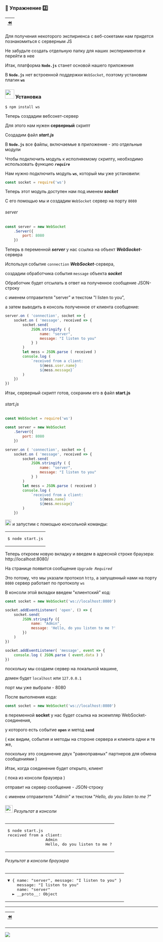 ### :briefcase: Упражнение :two:

| [:rewind:](websocket#samples) |
|-|

Для получения некоторого экспириенса с веб-сокетами нам придется познакомиться с серверным JS

Не забудьте создать отдельную папку для наших экспериментов и перейти в нее

Итак, платформа **`Node.js`** станет основой нашего приложения

В **`Node.js`** нет встроенной поддержки `WebSocket`, поэтому установим плагин **`ws`**

### <img src="https://github.com/garevna/js-course/blob/master/images/git-bush-ico.png?raw=true" height="30"/> Установка
```
$ npm install ws
```
Теперь создадим вебсокет-сервер

Для этого нам нужен **серверный** скрипт

Создадим файл **_start.js_**

В **`Node.js`** все файлы, включаемые в приложение - это отдельные модули

Чтобы подключить модуль к исполняемому скрипту, необходимо использовать функцию **_`require`_**

Нам нужно подключить модуль **`ws`**, который мы уже установили:
```javascript
const socket = require('ws')
```
Теперь этот модуль доступен нам под именем **_socket_**

С его помощью мы и создадим `WebSocket` сервер на порту `8080`

###### server
```javascript
const server = new WebSocket
    .Server({
        port: 8080
    })
```
Теперь в переменной **_server_** у нас ссылка на объект **_WebSocket_**-сервера

Используя событие `connection` **_WebSocket_**-сервера,

создадим обработчика события `message` объекта **_socket_**

Обработчик будет отсылать в ответ на полученное сообщение JSON-строку

с именем отправителя "server" и текстом "I listen to you",

а затем выводить в консоль полученное от клиента сообщение:

```javascript
server.on ( 'connection', socket => {
    socket.on ( 'message', received => {
        socket.send(
            JSON.stringify ( {
                name: "server",
                message: "I listen to you"
            } )
        )
        let mess = JSON.parse ( received )
        console.log (
            `received from a client:
                ${mess.user.name}
                ${mess.message}`
        )
    })
})
```
Итак, серверный скрипт готов, сохраним его в файл **start.js**
###### start.js
```javascript
const WebSocket = require('ws')

const server = new WebSocket
    .Server({
        port: 8080
    })

server.on ( 'connection', socket => {
    socket.on ( 'message', received => {
        socket.send(
            JSON.stringify ( {
                name: "server",
                message: "I listen to you"
            } )
        )
        let mess = JSON.parse ( received )
        console.log (
            `received from a client:
                ${mess.name}
                ${mess.message}`
        )
    })
```

<img src="https://github.com/garevna/js-course/blob/master/images/git-bush-ico.png?raw=true" width="20"/> и запустим с помощью консольной команды:

<table><tr><td><pre>
$ node start.js
</pre></td></tr></table>

Теперь откроем новую вкладку и введем в адресной строке браузера:
    http://localhost:8080/

На странице появится сообщение _`Upgrade Required`_

Это потому, что мы указали протокол `http`, а запущенный нами на порту `8080` сервер работает по протоколу `ws`

В консоли этой вкладки введем "клиентский" код:

```javascript
const socket = new WebSocket('ws://localhost:8080')

socket.addEventListener( 'open', () => {
    socket.send(
        JSON.stringify ({
            name: "Admin",
            message: 'Hello, do you listen to me ?'
        })
    )
})

socket.addEventListener( 'message', event => {
    console.log ( JSON.parse ( event.data ) )
})
```

поскольку мы создаем сервер на локальной машине,

домен будет `localhost` или `127.0.0.1`

порт мы уже выбрали - 8080

После выполнения кода:

```javascript
const socket = new WebSocket('ws://localhost:8080')
```

в переменной **socket** у нас будет ссылка на экземпляр WebSocket-соединения,

у которого есть событие **`open`** и метод **`send`**

( как видим, события и методы на стороне сервера и клиента одни и те же,

поскольку это соединение двух "равноправных" партнеров для обмена сообщениями )

Итак, когда соединение будет открыто, клиент

( пока из консоли браузера )

отправит на сервер сообщение - JSON-строку

с именем отправителя "_Admin_" и текстом "_Hello, do you listen to me ?_"

###### <img src="https://github.com/garevna/js-course/blob/master/images/git-bush-ico.png?raw=true" width="25"/> Результат в консоли
<table><tr><td><pre>
$ node start.js
received from a client:
                Admin
                Hello, do you listen to me ?
</pre></td></tr></table>

###### Результат в консоли браузера
<table><tr><td><pre>
▼ { name: "server", message: "I listen to you" }
    message: "I listen to you"
    name: "server"
  ► __proto__: Object
</pre></td></tr></table>

***

| [:rewind:](websocket#samples) |
|-|

_________________________________________________________________________

![](https://github.com/garevna/js-course/raw/master/images/a-level-ico.png?raw=true)
